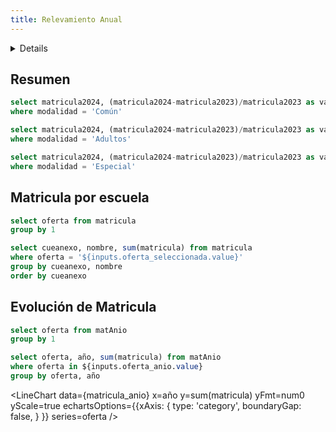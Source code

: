 ```yaml
---
title: Relevamiento Anual
---
```


<Details title='Sobre esta página'>
  Esta página tiene como objetivo mantener todas las pruebas de visualización de datos que se hagan antes de lanzar la página oficial.
</Details>

## Resumen

```sql matricula_comun
select matricula2024, (matricula2024-matricula2023)/matricula2023 as variacion from matModalidad
where modalidad = 'Común'
```

```sql matricula_adultos
select matricula2024, (matricula2024-matricula2023)/matricula2023 as variacion from matModalidad
where modalidad = 'Adultos'
```

```sql matricula_especial
select matricula2024, (matricula2024-matricula2023)/matricula2023 as variacion from matModalidad
where modalidad = 'Especial'
```

<BigValue 
  data={matricula_comun}
  title="Matricula Común" 
  value=matricula2024
  comparison=variacion
  comparisonFmt=pct1
  comparisonTitle="con respecto a 2023"
/>

<BigValue 
  data={matricula_adultos}
  title="Matricula Adultos" 
  value=matricula2024
  fmt=num0
  comparison=variacion
  comparisonFmt=pct1
  comparisonTitle="con respecto a 2023"
/>

<BigValue 
  data={matricula_especial}
  title="Matricula Especial" 
  value=matricula2024
  comparison=variacion
  comparisonFmt=pct1
  comparisonTitle="con respecto a 2023"
/>

## Matricula por escuela

```sql solo_ofertas
select oferta from matricula
group by 1
```

<Dropdown
  name=oferta_seleccionada
  data={solo_ofertas}
  value=oferta
  title="Seleccione una Oferta"
  defaultValue="Común - Primaria de 7 años "
/>

```sql matricula_completa
select cueanexo, nombre, sum(matricula) from matricula
where oferta = '${inputs.oferta_seleccionada.value}'
group by cueanexo, nombre
order by cueanexo
```

<DataTable data={matricula_completa}>
  <Column id="cueanexo" fmt=id/>
  <Column id="nombre"/>
  <Column id="sum(matricula)" title="Matricula Total"/>  
</DataTable>

## Evolución de Matricula

```sql ofertas_anio
select oferta from matAnio
group by 1
```

<Dropdown
  name=oferta_anio
  data={ofertas_anio}
  value=oferta
  title="Seleccione Ofertas"
  multiple=true
  defaultValue="Común - Primaria de 7 años "
/>

```sql matricula_anio
select oferta, año, sum(matricula) from matAnio
where oferta in ${inputs.oferta_anio.value}
group by oferta, año
```

<LineChart 
    data={matricula_anio}
    x=año
    y=sum(matricula)
    yFmt=num0
    yScale=true
    echartsOptions={{xAxis: {
        type: 'category',
        boundaryGap: false,
      }
    }}
    series=oferta
/>